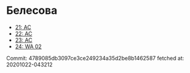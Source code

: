 # Белесова
- [21: AC](21.md)
- [22: AC](22.md)
- [23: AC](23.md)
- [24: WA 02](24.md)

Commit: 4789085db3097ce3ce249234a35d2be8b1462587
 fetched at: 20201022-043212

